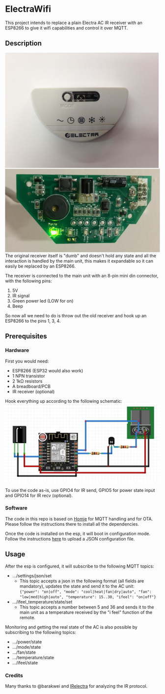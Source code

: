 # ElectraWifi
This project intends to replace a plain Electra AC IR receiver with an ESP8266 to give it wifi capabilities and control it over MQTT.

## Description
![](images/receiver2.jpg)
![](images/receiver.jpg)
The original receiver itself is "dumb" and doesn't hold any state and all the interaction is handled by the main unit, this makes it expandable so it can easily be replaced by an ESP8266.

The receiver is connected to the main unit with an 8-pin mini din connector, with the following pins:

1. 5V
3. IR signal
4. Green power led (LOW for on)
6. Beep

So now all we need to do is throw out the old receiver and hook up an ESP8266 to the pins 1, 3, 4.

## Prerequisites
### Hardware
First you would need:
- ESP8266 (ESP32 would also work)
- 1 NPN transistor
- 2 1kΩ resistors
- A breadboard/PCB
- IR receiver (optional)

Hook everything up according to the following schematic:
![](images/schematic.png)

To use the code as-is, use GPIO4 for IR send, GPIO5 for power state input and GPIO14 for IR recv (optional).

### Software
The code in this repo is based on [Homie](https://github.com/homieiot/homie-esp8266) for MQTT handling and for OTA.
Please follow the instructions there to install all the dependencies.

Once the code is installed on the esp, it will boot in configuration mode. Follow the instructions [here](https://homieiot.github.io/homie-esp8266/docs/2.0.0/configuration/json-configuration-file/) to upload a JSON configuration file.

## Usage
After the esp is configured, it will subscribe to the following MQTT topics:
- .../settings/json/set 
  - This topic accepts a json in the following format (all fields are mandatory), updates the state and send it to the AC unit:   
  `{"power": "on|off", "mode": "cool|heat|fan|dry|auto", "fan": "low|med|high|auto", "temperature": 15..30, "ifeel": "on|off"}`
- .../ifeel_temperature/state/set
  - This topic accepts a number between 5 and 36 and sends it to the main unit as a temperature received by the "i feel" function of the remote.
  
Monitoring and getting the real state of the AC is also possible by subscribing to the following topics:
- .../power/state
- .../mode/state
- .../fan/state
- .../temperature/state
- .../ifeel/state


### Credits
Many thanks to @barakwei and [IRelectra](https://github.com/barakwei/IRelectra) for analyzing the IR protocol.
